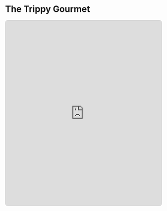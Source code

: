# The Trippy Gourmet

<iframe src="https://jesmehta.github.io/TraceryBots/TrippyGourmetBot/" width="100%" height="600" style="border:1px solid #ccc; border-radius:8px;"></iframe>
